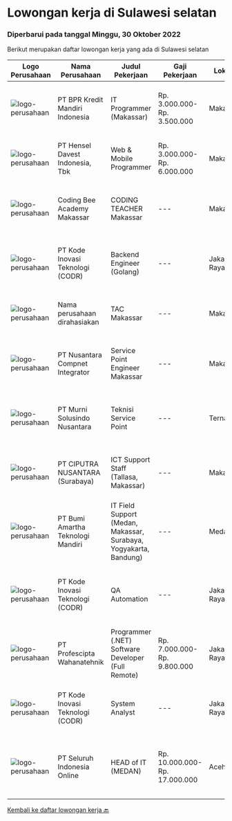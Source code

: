 
  # Lowongan kerja di Sulawesi selatan

  ### Diperbarui pada tanggal Minggu, 30 Oktober 2022

  Berikut merupakan daftar lowongan kerja yang ada di Sulawesi selatan

  |Logo Perusahaan | Nama Perusahaan | Judul Pekerjaan | Gaji Pekerjaan | Lokasi | Deskripsi | Tanggal diunggah | Pranala |
  | -------------- | --------------- | --------------- | --------- | --------- | -------------- | ------- | ----------- |
  |![logo-perusahaan](https://image-service-cdn.seek.com.au/30bb5999850e50e9e01c4292216b6bbcae3f21e3/ee4dce1061f3f616224767ad58cb2fc751b8d2dc)|PT BPR Kredit Mandiri Indonesia|IT Programmer (Makassar)|Rp. 3.000.000-Rp. 3.500.000|Makassar|1. Lulusan dari Teknik/system Informatika.2. Mengerti mengenai jaringan komputer minimal Local Area Network dan akses internet.3. Mengerti mengenai...|Sabtu, 29 Oktober 2022|https://www.jobstreet.co.id/id/job/it-programmer-makassar-4067380?token=0~c449acf9-b096-4c92-a1ac-84f2567d264f&sectionRank=1&jobId=jobstreet-id-job-4067380|
|![logo-perusahaan](https://image-service-cdn.seek.com.au/c87a8d135d7bbcee1626b3f2ec225adc5ab1c94d/ee4dce1061f3f616224767ad58cb2fc751b8d2dc)|PT Hensel Davest Indonesia, Tbk|Web & Mobile Programmer|Rp. 3.000.000-Rp. 6.000.000|Makassar|Kualifikasi : Pendidikan minimal S1 dari Informasi Teknologi atau Sistem Informasi Memiliki pengalaman minimal 5 Tahun di posisi yang sama Menguasai...|Jumat, 28 Oktober 2022|https://www.jobstreet.co.id/id/job/web-mobile-programmer-4066179?token=0~c449acf9-b096-4c92-a1ac-84f2567d264f&sectionRank=2&jobId=jobstreet-id-job-4066179|
|![logo-perusahaan](https://image-service-cdn.seek.com.au/4759faa8c9bbcb4660beae4eebf4ba9e03ea670d/ee4dce1061f3f616224767ad58cb2fc751b8d2dc)|Coding Bee Academy Makassar|CODING TEACHER Makassar|---|Makassar|Job Description and Responsibilities: Teach children (age 5-18 years old) basic computing and programming lessons through games and interactive...|Selasa, 25 Oktober 2022|https://www.jobstreet.co.id/id/job/coding-teacher-makassar-4062163?token=0~c449acf9-b096-4c92-a1ac-84f2567d264f&sectionRank=3&jobId=jobstreet-id-job-4062163|
|![logo-perusahaan](https://image-service-cdn.seek.com.au/f9a43488fb6cd9c390e0bc30837cba2409c40d5b/ee4dce1061f3f616224767ad58cb2fc751b8d2dc)|PT Kode Inovasi Teknologi (CODR)|Backend Engineer (Golang)|---|Jakarta Raya|Requirements: Candidate must possess at least Bachelor's Degree in Engineering (Computer/Telecommunication), Computer Science/Information Technology...|Rabu, 26 Oktober 2022|https://www.jobstreet.co.id/id/job/backend-engineer-golang-4082060?token=0~c449acf9-b096-4c92-a1ac-84f2567d264f&sectionRank=4&jobId=jobstreet-id-job-4082060|
|![logo-perusahaan](https://i.ibb.co/sqvTCh9/112815900-stock-vector-no-image-available-icon-flat-vector.webp)|Nama perusahaan dirahasiakan|TAC Makassar|---|Makassar|Deskripsi pekerjaan: Monitoring alert Metro-E Monitoring alert CCTV &amp; WIFI Troubleshoot perangkat CCTV, Jaringan FO, Metro-E Troubleshoot...|Sabtu, 22 Oktober 2022|https://www.jobstreet.co.id/id/job/tac-makassar-4066100?token=0~c449acf9-b096-4c92-a1ac-84f2567d264f&sectionRank=5&jobId=jobstreet-id-job-4066100|
|![logo-perusahaan](https://image-service-cdn.seek.com.au/faf1379cb2f8ff5c87162dc20c60c0d2f63dba1c/ee4dce1061f3f616224767ad58cb2fc751b8d2dc)|PT Nusantara Compnet Integrator|Service Point Engineer Makassar|---|Makassar|Kualifikasi: Pendidikan minimal S1 Teknik Komputer, Ilmu Komputer, Teknik Informatika atau Ilmu Komputer lainnya Memiliki pengalaman bekerja minimal 2...|Rabu, 19 Oktober 2022|https://www.jobstreet.co.id/id/job/service-point-engineer-makassar-4054797?token=0~c449acf9-b096-4c92-a1ac-84f2567d264f&sectionRank=6&jobId=jobstreet-id-job-4054797|
|![logo-perusahaan](https://image-service-cdn.seek.com.au/ac1a14aaff971ca3957d22e9f2c18e5dbf9e94e6/ee4dce1061f3f616224767ad58cb2fc751b8d2dc)|PT Murni Solusindo Nusantara|Teknisi Service Point|---|Ternate|DESKRIPSI PEKERJAAN: Melakukan PM (Preventive Maintenance) dan CM (Corrective Maintenance) ke customer sesuai dengan SLA yang sudah ditetapkan....|Kamis, 20 Oktober 2022|https://www.jobstreet.co.id/id/job/teknisi-service-point-4075526?token=0~c449acf9-b096-4c92-a1ac-84f2567d264f&sectionRank=7&jobId=jobstreet-id-job-4075526|
|![logo-perusahaan](https://image-service-cdn.seek.com.au/8b575314dc0740730932af86db6368b95a04fc02/ee4dce1061f3f616224767ad58cb2fc751b8d2dc)|PT CIPUTRA NUSANTARA (Surabaya)|ICT Support Staff (Tallasa, Makassar)|---|Makassar|Uraian Tugas,1.      Melakukan troubelshoot atas seluruh perangkat keras maupun perangkat lunak yang digunakan2.      Memahami dan dapat menyelesaikan...|Selasa, 18 Oktober 2022|https://www.jobstreet.co.id/id/job/ict-support-staff-tallasa-makassar-4071420?token=0~c449acf9-b096-4c92-a1ac-84f2567d264f&sectionRank=8&jobId=jobstreet-id-job-4071420|
|![logo-perusahaan](https://image-service-cdn.seek.com.au/3f8501eb9d791012bb592c57fc8065efc5d6ea2a/ee4dce1061f3f616224767ad58cb2fc751b8d2dc)|PT Bumi Amartha Teknologi Mandiri|IT Field Support (Medan, Makassar, Surabaya, Yogyakarta, Bandung)|---|Medan|Qualications : Minimum diploma degree in Computer Science, similar technical field of study or equivalent practical experience Experience as IT Field...|Jumat, 14 Oktober 2022|https://www.jobstreet.co.id/id/job/it-field-support-medan-makassar-surabaya-yogyakarta-bandung-4068499?token=0~c449acf9-b096-4c92-a1ac-84f2567d264f&sectionRank=9&jobId=jobstreet-id-job-4068499|
|![logo-perusahaan](https://image-service-cdn.seek.com.au/f9a43488fb6cd9c390e0bc30837cba2409c40d5b/ee4dce1061f3f616224767ad58cb2fc751b8d2dc)|PT Kode Inovasi Teknologi (CODR)|QA Automation|---|Jakarta Raya|Minimum Requirements: Candidates must possess at least a Bachelor's Degree in Engineering (Computer/Telecommunication), Computer Science/Information...|Senin, 17 Oktober 2022|https://www.jobstreet.co.id/id/job/qa-automation-4069524?token=0~c449acf9-b096-4c92-a1ac-84f2567d264f&sectionRank=10&jobId=jobstreet-id-job-4069524|
|![logo-perusahaan](https://image-service-cdn.seek.com.au/bef80762c5f9584e231217c627ef6f9366387b73/ee4dce1061f3f616224767ad58cb2fc751b8d2dc)|PT Profescipta Wahanatehnik|Programmer (.NET)  Software Developer (Full Remote)|Rp. 7.000.000-Rp. 9.800.000|Jakarta Raya|Responsibilities : Full Remote. Any candidates across Indonesia are welcome, Develop efficient code based on Functional requirements from business...|Selasa, 18 Oktober 2022|https://www.jobstreet.co.id/id/job/programmer-.net-software-developer-full-remote-4070990?token=0~c449acf9-b096-4c92-a1ac-84f2567d264f&sectionRank=11&jobId=jobstreet-id-job-4070990|
|![logo-perusahaan](https://image-service-cdn.seek.com.au/6d97a4ffe0f325e8e84b260a2064eead4009eff7/ee4dce1061f3f616224767ad58cb2fc751b8d2dc)|PT Kode Inovasi Teknologi (CODR)|System Analyst|---|Jakarta Raya|Job Desc - Conduct business and user requirements analysis- Develop, analyze, prioritize, and organize requirement specifications, data mapping,...|Selasa, 11 Oktober 2022|https://www.jobstreet.co.id/id/job/system-analyst-4063264?token=0~c449acf9-b096-4c92-a1ac-84f2567d264f&sectionRank=12&jobId=jobstreet-id-job-4063264|
|![logo-perusahaan](https://image-service-cdn.seek.com.au/c768f0670f8f8212da7de609b6af9d0b2e5134cc/ee4dce1061f3f616224767ad58cb2fc751b8d2dc)|PT Seluruh Indonesia Online|HEAD of IT  (MEDAN)|Rp. 10.000.000-Rp. 17.000.000|Aceh|Memiliki pengalaman leadership sebagai Manager sebelumnya.Back End Engineer1. Memiliki pengalaman dalam membangun RESTful APIs2. Menguasai bahasa...|Jumat, 07 Oktober 2022|https://www.jobstreet.co.id/id/job/head-of-it-medan-4058716?token=0~c449acf9-b096-4c92-a1ac-84f2567d264f&sectionRank=13&jobId=jobstreet-id-job-4058716|


  [Kembali ke daftar lowongan kerja 🔙](../README.md#daftar-lowongan-kerja)
  